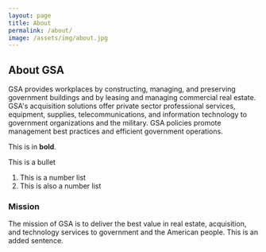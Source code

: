 ```yaml
---
layout: page
title: About
permalink: /about/
image: /assets/img/about.jpg
---
```


## About GSA

GSA provides workplaces by constructing, managing, and preserving government buildings and by leasing and managing commercial real estate. GSA's acquisition solutions offer private sector professional services, equipment, supplies, telecommunications, and information technology to government organizations and the military. GSA policies promote management best practices and efficient government operations.

This is in **bold**.

 This is a bullet

1. This is a number list
2. This is also a number list

### Mission

The mission of GSA is to deliver the best value in real estate, acquisition, and technology services to government and the American people. This is an added sentence.
